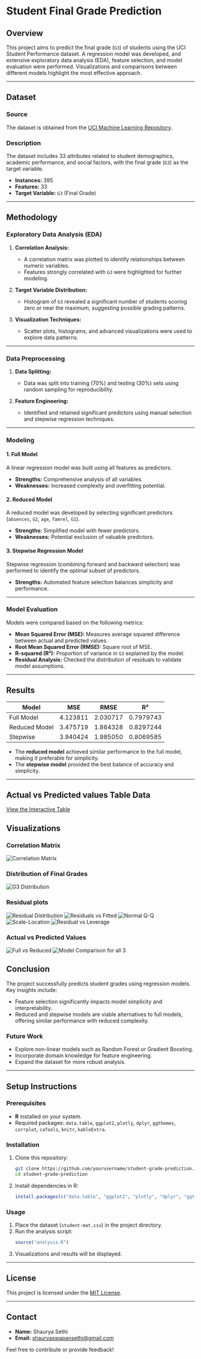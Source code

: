 # Student Final Grade Prediction

## Overview
This project aims to predict the final grade (`G3`) of students using the UCI Student Performance dataset. A regression model was developed, and extensive exploratory data analysis (EDA), feature selection, and model evaluation were performed. Visualizations and comparisons between different models highlight the most effective approach.

---

## Dataset

### Source
The dataset is obtained from the [UCI Machine Learning Repository](https://archive.ics.uci.edu/ml/datasets/Student+Performance).

### Description
The dataset includes 33 attributes related to student demographics, academic performance, and social factors, with the final grade (`G3`) as the target variable.

- **Instances:** 395
- **Features:** 33
- **Target Variable:** `G3` (Final Grade)

---

## Methodology

### Exploratory Data Analysis (EDA)
1. **Correlation Analysis:**
   - A correlation matrix was plotted to identify relationships between numeric variables.
   - Features strongly correlated with `G3` were highlighted for further modeling.

2. **Target Variable Distribution:**
   - Histogram of `G3` revealed a significant number of students scoring zero or near the maximum, suggesting possible grading patterns.

3. **Visualization Techniques:**
   - Scatter plots, histograms, and advanced visualizations were used to explore data patterns.

---

### Data Preprocessing
1. **Data Splitting:**
   - Data was split into training (70%) and testing (30%) sets using random sampling for reproducibility.

2. **Feature Engineering:**
   - Identified and retained significant predictors using manual selection and stepwise regression techniques.

---

### Modeling

#### 1. Full Model
A linear regression model was built using all features as predictors.

- **Strengths:** Comprehensive analysis of all variables.
- **Weaknesses:** Increased complexity and overfitting potential.

#### 2. Reduced Model
A reduced model was developed by selecting significant predictors (`absences`, `G2`, `age`, `famrel`, `G1`).

- **Strengths:** Simplified model with fewer predictors.
- **Weaknesses:** Potential exclusion of valuable predictors.

#### 3. Stepwise Regression Model
Stepwise regression (combining forward and backward selection) was performed to identify the optimal subset of predictors.

- **Strengths:** Automated feature selection balances simplicity and performance.

---

### Model Evaluation

Models were compared based on the following metrics:

- **Mean Squared Error (MSE):** Measures average squared difference between actual and predicted values.
- **Root Mean Squared Error (RMSE):** Square root of MSE.
- **R-squared (R²):** Proportion of variance in `G3` explained by the model.
- **Residual Analysis:** Checked the distribution of residuals to validate model assumptions.

---

## Results

| Model        | MSE        | RMSE       | R²        |
|--------------|------------|------------|------------|
| Full Model   |  4.123811	|  2.030717  | 0.7979743  |
| Reduced Model|  3.475719	|  1.864328	 | 0.8297244  |
| Stepwise     |  3.940424	|  1.985050	 | 0.8069585  |


- The **reduced model** achieved similar performance to the full model, making it preferable for simplicity.
- The **stepwise model** provided the best balance of accuracy and simplicity.

---
## Actual vs Predicted values Table Data
[View the Interactive Table](https://shaurya-sethi.github.io/StudentPerf-Regression/LostTable.html)

## Visualizations

### Correlation Matrix
![Correlation Matrix](images/correlation_matrix.png)

### Distribution of Final Grades
![G3 Distribution](images/g3_distribution.png)

### Residual plots
![Residual Distribution](images/actual_vs_predicted.png)
![Residuals vs Fitted](images/actual_vs_predicted.png)
![Normal Q-Q](images/actual_vs_predicted.png)
![Scale-Location](images/actual_vs_predicted.png)
![Residual vs Leverage](images/actual_vs_predicted.png)

### Actual vs Predicted Values
![Full vs Reduced](images/actual_vs_predicted.png)
![Model Comparison for all 3](images/actual_vs_predicted.png)

## Conclusion

The project successfully predicts student grades using regression models. Key insights include:

- Feature selection significantly impacts model simplicity and interpretability.
- Reduced and stepwise models are viable alternatives to full models, offering similar performance with reduced complexity.

### Future Work
- Explore non-linear models such as Random Forest or Gradient Boosting.
- Incorporate domain knowledge for feature engineering.
- Expand the dataset for more robust analysis.

---

## Setup Instructions

### Prerequisites
- **R** installed on your system.
- Required packages: `data.table`, `ggplot2`, `plotly`, `dplyr`, `ggthemes`, `corrplot`, `caTools`, `knitr`, `kableExtra`.

### Installation
1. Clone this repository:
   ```bash
   git clone https://github.com/yourusername/student-grade-prediction.git
   cd student-grade-prediction
   ```
2. Install dependencies in R:
   ```r
   install.packages(c("data.table", "ggplot2", "plotly", "dplyr", "ggthemes", "corrplot", "caTools", "knitr", "kableExtra"))
   ```

### Usage
1. Place the dataset (`student-mat.csv`) in the project directory.
2. Run the analysis script:
   ```r
   source("analysis.R")
   ```
3. Visualizations and results will be displayed.

---

## License
This project is licensed under the [MIT License](LICENSE).

---

## Contact
- **Name:** Shaurya Sethi
- **Email:** shauryaswapansethi@gmail.com

Feel free to contribute or provide feedback!


